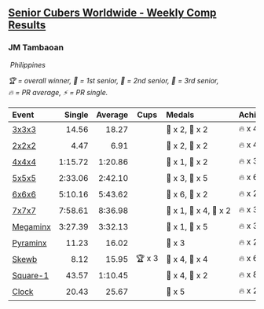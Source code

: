 <style>table {white-space: nowrap;}</style>
<link rel="stylesheet" type="text/css" href="/scw-comp/css/flags.css" />

## [Senior Cubers Worldwide - Weekly Comp Results](/scw-comp/results/)
### JM Tambaoan

<i class="flag flag-PH" />&nbsp;Philippines

<span style="white-space: nowrap;">🏆 = overall winner</span>, <span style="white-space: nowrap;">🥇 = 1st senior</span>, <span style="white-space: nowrap;">🥈 = 2nd senior</span>, <span style="white-space: nowrap;">🥉 = 3rd senior</span>, <span style="white-space: nowrap;">🔥 = PR average</span>, <span style="white-space: nowrap;">⚡ = PR single</span>.

| Event | Single | Average | Cups | Medals | Achievements|
| :-- | --: | --: | :--: | :-- | :-- |
| [3x3x3](333.md) | 14.56 | 18.27 |  | 🥈 x 2, 🥉 x 2 | 🔥 x 4, ⚡ x 5 |
| [2x2x2](222.md) | 4.47 | 6.91 |  | 🥈 x 2, 🥉 x 2 | 🔥 x 4, ⚡ x 4 |
| [4x4x4](444.md) | 1:15.72 | 1:20.86 |  | 🥈 x 1, 🥉 x 2 | 🔥 x 3, ⚡ x 4 |
| [5x5x5](555.md) | 2:33.06 | 2:42.10 |  | 🥈 x 3, 🥉 x 5 | 🔥 x 6, ⚡ x 4 |
| [6x6x6](666.md) | 5:10.16 | 5:43.62 |  | 🥈 x 6, 🥉 x 2 | 🔥 x 2, ⚡ x 2 |
| [7x7x7](777.md) | 7:58.61 | 8:36.98 |  | 🥇 x 1, 🥈 x 4, 🥉 x 2 | 🔥 x 3, ⚡ x 5 |
| [Megaminx](minx.md) | 3:27.39 | 3:32.13 |  | 🥈 x 1, 🥉 x 5 | 🔥 x 3, ⚡ x 4 |
| [Pyraminx](pyram.md) | 11.23 | 16.02 |  | 🥉 x 3 | 🔥 x 2, ⚡ x 2 |
| [Skewb](skewb.md) | 8.12 | 15.95 | 🏆 x 3 | 🥇 x 4, 🥈 x 4 | 🔥 x 6, ⚡ x 5 |
| [Square-1](sq1.md) | 43.57 | 1:10.45 |  | 🥈 x 4, 🥉 x 2 | 🔥 x 8, ⚡ x 7 |
| [Clock](clock.md) | 20.43 | 25.67 |  | 🥈 x 5 | 🔥 x 2, ⚡ x 1 |

<!-- Global site tag (gtag.js) - Google Analytics -->
<script async src="https://www.googletagmanager.com/gtag/js?id=UA-86348435-3"></script>
<script>window.dataLayer = window.dataLayer || []; function gtag() {dataLayer.push(arguments);} gtag('js', new Date()); gtag('config', 'UA-86348435-3');</script>
